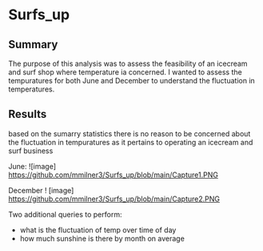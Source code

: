 # Surfs_up
## Summary 
The purpose of this analysis was to assess the feasibility of an icecream and surf shop where temperature ia concerned. I wanted to assess the tempuratures for both June and December to understand the fluctuation in temperatures. 

## Results 
based on the sumarry statistics there is no reason to be concerned about the fluctuation in tempuratures as it pertains to operating an icecream and surf business

June:
![image] https://github.com/mmilner3/Surfs_up/blob/main/Capture1.PNG

December
! [image] https://github.com/mmilner3/Surfs_up/blob/main/Capture2.PNG

Two additional queries to perform: 
- what is the fluctuation of temp over time of day
- how much sunshine is there by month on average

